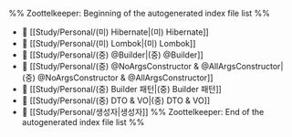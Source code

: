 %% Zoottelkeeper: Beginning of the autogenerated index file list  %%
- 📄 [[Study/Personal/(미) Hibernate|(미) Hibernate]]
- 📄 [[Study/Personal/(미) Lombok|(미) Lombok]]
- 📄 [[Study/Personal/(중) @Builder|(중) @Builder]]
- 📄 [[Study/Personal/(중) @NoArgsConstructor & @AllArgsConstructor|(중) @NoArgsConstructor & @AllArgsConstructor]]
- 📄 [[Study/Personal/(중) Builder 패턴|(중) Builder 패턴]]
- 📄 [[Study/Personal/(중) DTO & VO|(중) DTO & VO]]
- 📄 [[Study/Personal/생성자|생성자]]
%% Zoottelkeeper: End of the autogenerated index file list  %%
